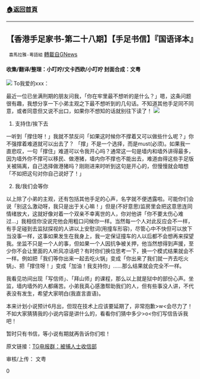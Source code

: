 ###  [:house:返回首頁](https://github.com/ourhimalayas/txt)
---

## 【香港手足家书-第二十八期】【手足书信】『国语译本』
` 喜馬拉雅-粵語組` [轉載自GNews](https://gnews.org/zh-hans/1280251/)

#### 收集/翻译/整理：小叮咛/文卡西欧/小叮咛 封面合成：文粤
![]()![](https://gnews-media-offload.s3.amazonaws.com/wp-content/uploads/2021/05/29043904/28fengmian.jpg)
To我爱的xxx：

最近一位已坐满刑期的朋友问我，「你在牢里最不想听的是什么？」嗯，这条问题很有趣，我想分享一下小弟主观之下最不想听到的几句话。不知道其他手足同不同意，或者同意但又说不出口，如果你不想知的话就别往下读了！
![]()![](https://gnews-media-offload.s3.amazonaws.com/wp-content/uploads/2021/05/29043842/photo_2021-05-29_16-16-57.jpg)
1. 支持住/挨下去

一听到「撑住呀！」我就不禁反问「如果这时候你不撑着又可以做些什么呢？」你不强撑着难道就可以出去了？ 「撑」不是一个选择，而是must(必须)。如果我一直悲叹，一句「撑住」难道可以令我开心吗？通常这一句是墙内和墙外讲得最多，因为墙外你不撑可以移民、做港猪，墙内你不撑也不能出去，难道由得这些手足版关被隔离，自己选择做港猪吗？刚刚进来时听到这句是开心的，但慢慢就会暗想「不如把这句对你自己说好了！」

2. 我/我们会等你

以上除了小弟的主观，还有包括其他手足的心声，名字就不便透露啦。可能你们会说「别这么激动呀，我只是出于关心嘛！」但是(不好意思)监房里会把这意思连同情绪放大，这就好像对着一个双亲不幸离世的人，你对他讲「你不要太伤心难过…」我相信你没说完他会用粗口问候你一样。当然每一个人对此反应会不一样，有手足碰到去监狱探视的人讲以上安慰词(用撞车形容)，尽管心中不快但可以放下当没事一样，这事如果发生在我身上，我一定保证撞车的人以后都不会想再来探望我。坐监不只是一个人的事，但如果一个人因抗争被关押，他当然想得到声援，至少你不会让里面的人听风凉话吧？有时你们换位思考一下，换一个模式结果就会不一样。例如把「我们等你出来一起去吃火锅」变成「你出来了我们就一齐去吃火锅」、把「撑住呀！」变成「加油！我支持你」……那么结果就会完全不一样。

我看见坊间出现「写信师」、「拜山师」的课程，那么以上就是狱中的部份心声。坐监，墙内墙外的人都痛苦。小弟我真心感激帮助我们的人，但有些事没人讲，不代表没有发生，希望大家明白(我直言直语)。

本来计划小说预计6月出，但现在技术上应该要延期了，非常抱歉&gt;w&lt;会尽力了！不如大家猜猜我的小说内容是讲什么的，看看你们猜中多少&gt;o&lt;你们写信告诉我吧！

暂时只有书信，等小说有期就再告诉你们啦！

原文链接：[TG电报群：被捕人士收信部](https://t.me/youarenotalonehk_mailbox/927)

审核/上传： 文粤

0
